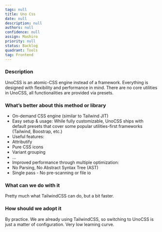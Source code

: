 ```yaml
---
tags: null
title: Uno Css
date: null
description: null
authors: null
confidence: null
assign: Mashiro
priority: null
status: Backlog
quadrant: Tools
tag: Frontend
---
```


<!-- table_of_contents 197eafbf-5c15-4789-ab73-a8add2fe61d0 -->

### Description

UnoCSS is an atomic-CSS engine instead of a framework. Everything is designed with flexibility and performance in mind. There are no core utilities in UnoCSS, all functionalities are provided via presets.

### What’s better about this method or library

* On-demand CSS engine (similar to Tailwind JIT)
* Easy setup & usage: While fully customizable, UnoCSS ships with default presets that cover some popular utilities-first frameworks (Tailwind, Boostrap, etc.)
* Useful features:
* Attributify
* Pure CSS icons
* Variant grouping
* …
* Improved performance through multiple optimization:
* No Parsing, No Abstract Syntax Tree (AST)
* Single pass - No pre-scanning or file io

### What can we do with it

Pretty much what TailwindCSS can do, but a bit faster.

### How should we adopt it

By practice. We are already using TailwindCSS, so switching to UnoCSS is just a matter of configuration. Very low learning curve.

<!-- child_database 64d45942-78c0-4c6d-a0b7-6aa35ccad2b6 -->
